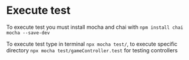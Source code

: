 # Execute test

To execute test you must install mocha and chai with `npm install chai mocha --save-dev`

To execute test type in terminal `npx mocha test/`, to execute specific directory `npx mocha test/gameController.test` for testing controllers
